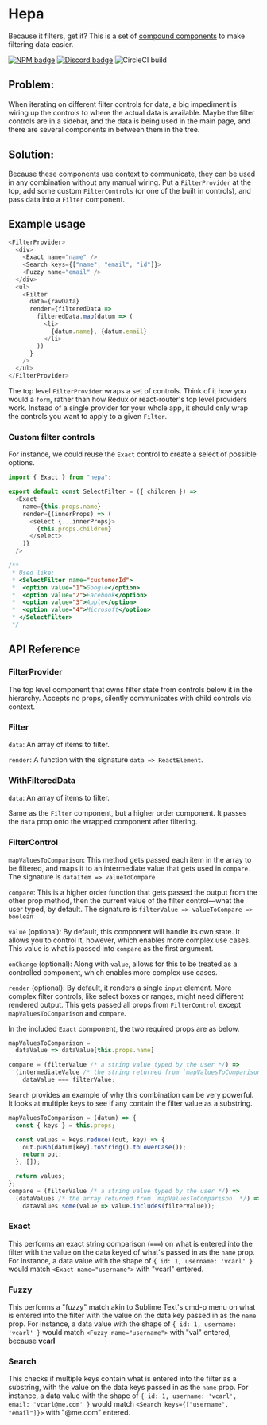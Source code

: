 # Hepa

Because it filters, get it? This is a set of [compound components](https://www.youtube.com/watch?v=hEGg-3pIHlE) to make filtering data easier. 

[![NPM badge](https://img.shields.io/npm/v/hepa.svg)](npmjs.com/package/hepa) [![Discord badge](https://img.shields.io/badge/discord-general@reactiflux-738bd7.svg)](https://discordapp.com/invite/reactiflux) ![CircleCI build](https://img.shields.io/circleci/project/github/vcarl/hepa.svg)
## Problem:

When iterating on different filter controls for data, a big impediment is wiring up the controls to where the actual data is available. Maybe the filter controls are in a sidebar, and the data is being used in the main page, and there are several components in between them in the tree. 

## Solution:

Because these components use context to communicate, they can be used in any combination without any manual wiring. Put a `FilterProvider` at the top, add some custom `FilterControls` (or one of the built in controls), and pass data into a `Filter` component.

## Example usage

```js
<FilterProvider>
  <div>
    <Exact name="name" />
    <Search keys={["name", "email", "id"]}>
    <Fuzzy name="email" />
  </div>
  <ul>
    <Filter
      data={rawData}
      render={filteredData =>
        filteredData.map(datum => (
          <li>
            {datum.name}, {datum.email}
          </li>
        ))
      }
    />
  </ul>
</FilterProvider>
```

The top level `FilterProvider` wraps a set of controls. Think of it how you would a `form`, rather than how Redux or react-router's top level providers work. Instead of a single provider for your whole app, it should only wrap the controls you want to apply to a given `Filter`.

### Custom filter controls

For instance, we could reuse the `Exact` control to create a select of possible options.

```js
import { Exact } from "hepa";

export default const SelectFilter = ({ children }) =>
  <Exact
    name={this.props.name}
    render={(innerProps) => (
      <select {...innerProps}>
        {this.props.children}
      </select>
    )}
  />

/**
 * Used like:
 * <SelectFilter name="customerId">
 *  <option value="1">Google</option>
 *  <option value="2">Facebook</option>
 *  <option value="3">Apple</option>
 *  <option value="4">Microsoft</option>
 * </SelectFilter>
 */
```

## API Reference

### FilterProvider

The top level component that owns filter state from controls below it in the hierarchy. Accepts no props, silently communicates with child controls via context.

### Filter

`data`: An array of items to filter.

`render`: A function with the signature `data => ReactElement`. 

### WithFilteredData

`data`: An array of items to filter.

Same as the `Filter` component, but a higher order component. It passes the `data` prop onto the wrapped component after filtering.

### FilterControl

`mapValuesToComparison`: This method gets passed each item in the array to be filtered, and maps it to an intermediate value that gets used in `compare.` The signature is `dataItem => valueToCompare`

`compare`: This is a higher order function that gets passed the output from the other prop method, then the current value of the filter control—what the user typed, by default. The signature is `filterValue => valueToCompare => boolean`

`value` (optional): By default, this component will handle its own state. It allows you to control it, however, which enables more complex use cases. This value is what is passed into `compare` as the first argument.

`onChange` (optional): Along with `value`, allows for this to be treated as a controlled component, which enables more complex use cases.

`render` (optional): By default, it renders a single `input` element. More complex filter controls, like select boxes or ranges, might need different rendered output. This gets passed all props from `FilterControl` except `mapValuesToComparison` and `compare`.

In the included `Exact` component, the two required props are as below.

```js
mapValuesToComparison = 
  dataValue => dataValue[this.props.name]

compare = (filterValue /* a string value typed by the user */) => 
  (intermediateValue /* the string returned from `mapValuesToComparison` */) =>
    dataValue === filterValue;
```

`Search` provides an example of why this combination can be very powerful. It looks at multiple keys to see if any contain the filter value as a substring.

```js
mapValuesToComparison = (datum) => {
  const { keys } = this.props;

  const values = keys.reduce((out, key) => {
    out.push(datum[key].toString().toLowerCase());
    return out;
  }, []);

  return values;
};
compare = (filterValue /* a string value typed by the user */) => 
  (dataValues /* the array returned from `mapValuesToComparison` */) =>
    dataValues.some(value => value.includes(filterValue));
```

### Exact

This performs an exact string comparison (`===`) on what is entered into the filter with the value on the data keyed of what's passed in as the `name` prop. For instance, a data value with the shape of `{ id: 1, username: 'vcarl' }` would match `<Exact name="username">` with "vcarl" entered.

### Fuzzy

This performs a "fuzzy" match akin to Sublime Text's cmd-p menu on what is entered into the filter with the value on the data key passed in as the `name` prop. For instance, a data value with the shape of `{ id: 1, username: 'vcarl' }` would match `<Fuzzy name="username">` with "val" entered, because **v**c**a**r**l**

### Search

This checks if multiple keys contain what is entered into the filter as a substring, with the value on the data keys passed in as the `name` prop. For instance, a data value with the shape of `{ id: 1, username: 'vcarl', email: 'vcarl@me.com' }` would match `<Search keys={["username", "email"]}>` with "@me.com" entered. 
